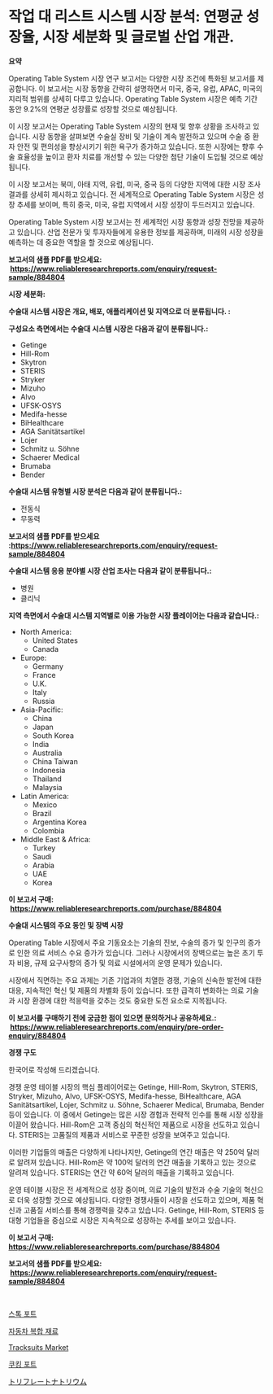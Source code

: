 <p><h1>작업 대 리스트 시스템 시장 분석: 연평균 성장율, 시장 세분화 및 글로벌 산업 개관.</h1></p><p><strong>요약</strong></p>
<p><p>Operating Table System 시장 연구 보고서는 다양한 시장 조건에 특화된 보고서를 제공합니다. 이 보고서는 시장 동향을 간략히 설명하면서 미국, 중국, 유럽, APAC, 미국의 지리적 범위를 상세히 다루고 있습니다. Operating Table System 시장은 예측 기간 동안 9.2%의 연평균 성장률로 성장할 것으로 예상됩니다. </p><p>이 시장 보고서는 Operating Table System 시장의 현재 및 향후 상황을 조사하고 있습니다. 시장 동향을 살펴보면 수술실 장비 및 기술이 계속 발전하고 있으며 수술 중 환자 안전 및 편의성을 향상시키기 위한 욕구가 증가하고 있습니다. 또한 시장에는 향후 수술 효율성을 높이고 환자 치료를 개선할 수 있는 다양한 첨단 기술이 도입될 것으로 예상됩니다.</p><p>이 시장 보고서는 북미, 아태 지역, 유럽, 미국, 중국 등의 다양한 지역에 대한 시장 조사 결과를 상세히 제시하고 있습니다. 전 세계적으로 Operating Table System 시장은 성장 추세를 보이며, 특히 중국, 미국, 유럽 지역에서 시장 성장이 두드러지고 있습니다.</p><p>Operating Table System 시장 보고서는 전 세계적인 시장 동향과 성장 전망을 제공하고 있습니다. 산업 전문가 및 투자자들에게 유용한 정보를 제공하며, 미래의 시장 성장을 예측하는 데 중요한 역할을 할 것으로 예상됩니다.</p></p>
<p><strong>보고서의 샘플 PDF를 받으세요: &nbsp;<a href="https://www.reliableresearchreports.com/enquiry/request-sample/884804">https://www.reliableresearchreports.com/enquiry/request-sample/884804</a></strong></p>
<p><strong>시장 세분화:</strong></p>
<p><strong> 수술대 시스템 시장은 개요, 배포, 애플리케이션 및 지역으로 더 분류됩니다. :</strong></p>
<p><strong>구성요소 측면에서는 수술대 시스템 시장은 다음과 같이 분류됩니다.:</strong></p>
<p><ul><li>Getinge</li><li>Hill-Rom</li><li>Skytron</li><li>STERIS</li><li>Stryker</li><li>Mizuho</li><li>Alvo</li><li>UFSK-OSYS</li><li>Medifa-hesse</li><li>BiHealthcare</li><li>AGA Sanitätsartikel</li><li>Lojer</li><li>Schmitz u. Söhne</li><li>Schaerer Medical</li><li>Brumaba</li><li>Bender</li></ul></p>
<p><strong> 수술대 시스템 유형별 시장 분석은 다음과 같이 분류됩니다.:</strong></p>
<p><ul><li>전동식</li><li>무동력</li></ul></p>
<p><strong>보고서의 샘플 PDF를 받으세요 :<a href="https://www.reliableresearchreports.com/enquiry/request-sample/884804">https://www.reliableresearchreports.com/enquiry/request-sample/884804</a></strong></p>
<p><strong> 수술대 시스템 응용 분야별 시장 산업 조사는 다음과 같이 분류됩니다.:</strong></p>
<p><ul><li>병원</li><li>클리닉</li></ul></p>
<p><strong>지역 측면에서 수술대 시스템 지역별로 이용 가능한 시장 플레이어는 다음과 같습니다.:</strong></p>
<p><ul>
    <li>
        North America:
        <ul>
            <li>United States</li>
            <li>Canada</li>
        </ul>
    </li>
    <li>
        Europe:
        <ul>
            <li>Germany</li>
            <li>France</li>
            <li>U.K.</li>
            <li>Italy</li>
            <li>Russia</li>
        </ul>
    </li>
    <li>
        Asia-Pacific:
        <ul>
            <li>China</li>
            <li>Japan</li>
            <li>South Korea</li>
            <li>India</li>
            <li>Australia</li>
            <li>China Taiwan</li>
            <li>Indonesia</li>
            <li>Thailand</li>
            <li>Malaysia</li>
        </ul>
    </li>
    <li>
        Latin America:
        <ul>
            <li>Mexico</li>
            <li>Brazil</li>
            <li>Argentina Korea</li>
            <li>Colombia</li>
        </ul>
    </li>
    <li>
        Middle East & Africa:
        <ul>
            <li>Turkey</li>
            <li>Saudi</li>
            <li>Arabia</li>
            <li>UAE</li>
            <li>Korea</li>
        </ul>
    </li>
    </ul></p>
<p><strong>이 보고서 구매: &nbsp;<a href="https://www.reliableresearchreports.com/purchase/884804">https://www.reliableresearchreports.com/purchase/884804</a></strong></p>
<p><strong>수술대 시스템의 주요 동인 및 장벽 시장</strong></p>
<p><p>Operating Table 시장에서 주요 기동요소는 기술의 진보, 수술의 증가 및 인구의 증가로 인한 의료 서비스 수요 증가가 있습니다. 그러나 시장에서의 장벽으로는 높은 초기 투자 비용, 규제 요구사항의 증가 및 의료 시설에서의 운영 문제가 있습니다.</p><p>시장에서 직면하는 주요 과제는 기존 기업과의 치열한 경쟁, 기술의 신속한 발전에 대한 대응, 지속적인 혁신 및 제품의 차별화 등이 있습니다. 또한 급격히 변화하는 의료 기술과 시장 환경에 대한 적응력을 갖추는 것도 중요한 도전 요소로 지목됩니다.</p></p>
<p><strong>이 보고서를 구매하기 전에 궁금한 점이 있으면 문의하거나 공유하세요.: &nbsp;<a href="https://www.reliableresearchreports.com/enquiry/pre-order-enquiry/884804">https://www.reliableresearchreports.com/enquiry/pre-order-enquiry/884804</a></strong></p>
<p><strong>경쟁 구도</strong></p>
<p><p>한국어로 작성해 드리겠습니다.</p><p>경쟁 운영 테이블 시장의 핵심 플레이어로는 Getinge, Hill-Rom, Skytron, STERIS, Stryker, Mizuho, Alvo, UFSK-OSYS, Medifa-hesse, BiHealthcare, AGA Sanitätsartikel, Lojer, Schmitz u. Söhne, Schaerer Medical, Brumaba, Bender 등이 있습니다. 이 중에서 Getinge는 많은 시장 경험과 전략적 인수를 통해 시장 성장을 이끌어 왔습니다. Hill-Rom은 고객 중심의 혁신적인 제품으로 시장을 선도하고 있습니다. STERIS는 고품질의 제품과 서비스로 꾸준한 성장을 보여주고 있습니다.</p><p>이러한 기업들의 매출은 다양하게 나타나지만, Getinge의 연간 매출은 약 250억 달러로 알려져 있습니다. Hill-Rom은 약 100억 달러의 연간 매출을 기록하고 있는 것으로 알려져 있습니다. STERIS는 연간 약 60억 달러의 매출을 기록하고 있습니다.</p><p>운영 테이블 시장은 전 세계적으로 성장 중이며, 의료 기술의 발전과 수술 기술의 혁신으로 더욱 성장할 것으로 예상됩니다. 다양한 경쟁사들이 시장을 선도하고 있으며, 제품 혁신과 고품질 서비스를 통해 경쟁력을 갖추고 있습니다. Getinge, Hill-Rom, STERIS 등 대형 기업들을 중심으로 시장은 지속적으로 성장하는 추세를 보이고 있습니다.</p></p>
<p><strong>이 보고서 구매: &nbsp; <a href="https://www.reliableresearchreports.com/purchase/884804">https://www.reliableresearchreports.com/purchase/884804</a></strong></p>
<p><strong>보고서의 샘플 PDF를 받으세요: &nbsp;<a href="https://www.reliableresearchreports.com/enquiry/request-sample/884804">https://www.reliableresearchreports.com/enquiry/request-sample/884804</a></strong><strong></strong></p>
<p>&nbsp;</p>
<p><p><a href="https://github.com/GabrielBlanda5656/Market-Research-Report-List-1/blob/main/74732105005.md">스톡 포트</a></p><p><a href="https://medium.com/@bobbykihnyt57786/%EC%9E%90%EB%8F%99%EC%B0%A8-%EB%B3%B5%ED%95%A9-%EC%9E%AC%EB%A3%8C-%EC%8B%9C%EC%9E%A5-%EA%B2%BD%EC%9F%81-%EB%B6%84%EC%84%9D-%EC%8B%9C%EC%9E%A5-%EB%8F%99%ED%96%A5-%EB%B0%8F-2031%EB%85%84%EA%B9%8C%EC%A7%80%EC%9D%98-%EC%98%88%EC%B8%A1-cdb25cae3149">자동차 복합 재료</a></p><p><a href="https://github.com/joannagoyvaerts/Market-Research-Report-List-1/blob/main/tracksuits-market.md">Tracksuits Market</a></p><p><a href="https://github.com/vsckjg50460/Market-Research-Report-List-1/blob/main/56200585004.md">쿠킹 포트</a></p><p><a href="https://medium.com/@alonzomoenrt8956/%E3%83%8A%E3%83%88%E3%83%AA%E3%82%A6%E3%83%A0%E3%83%88%E3%83%AA%E3%83%95%E3%83%AC%E3%83%BC%E3%83%88%E5%B8%82%E5%A0%B4%E3%81%AE%E5%88%86%E6%9E%90%E3%81%A82024%E5%B9%B4%E3%81%8B%E3%82%892031%E5%B9%B4%E3%81%BE%E3%81%A7%E3%81%AE%E4%BA%88%E6%B8%AC%E3%82%B5%E3%82%A4%E3%82%BA-144ce5b99d86">トリフレートナトリウム</a></p></p>